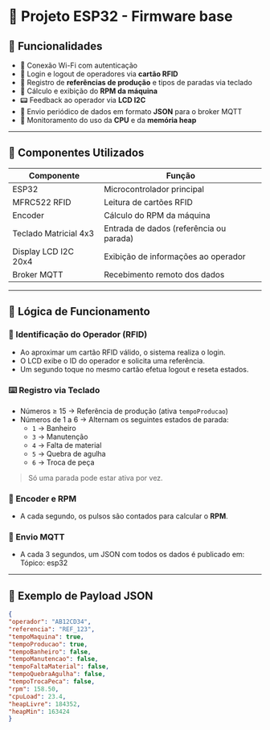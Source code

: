 # 🧵 Projeto ESP32 - Firmware base

## 🚀 Funcionalidades

- 📶 Conexão Wi-Fi com autenticação
- 🔐 Login e logout de operadores via **cartão RFID**
- 🔢 Registro de **referências de produção** e tipos de paradas via teclado
- 🧭 Cálculo e exibição do **RPM da máquina**
- 📟 Feedback ao operador via **LCD I2C**
- 📡 Envio periódico de dados em formato **JSON** para o broker MQTT
- 🧠 Monitoramento do uso da **CPU** e da **memória heap**

---

## 🔌 Componentes Utilizados

| Componente            | Função                                     |
|-----------------------|--------------------------------------------|
| ESP32                 | Microcontrolador principal                 |
| MFRC522 RFID          | Leitura de cartões RFID                    |
| Encoder               | Cálculo do RPM da máquina                  |
| Teclado Matricial 4x3 | Entrada de dados (referência ou parada)   |
| Display LCD I2C 20x4  | Exibição de informações ao operador        |
| Broker MQTT           | Recebimento remoto dos dados               |

---

## 🧠 Lógica de Funcionamento

### 👤 Identificação do Operador (RFID)

- Ao aproximar um cartão RFID válido, o sistema realiza o login.
- O LCD exibe o ID do operador e solicita uma referência.
- Um segundo toque no mesmo cartão efetua logout e reseta estados.

### ⌨️ Registro via Teclado

- Números ≥ 15 → Referência de produção (ativa `tempoProducao`)
- Números de 1 a 6 → Alternam os seguintes estados de parada:
  - `1` → Banheiro
  - `3` → Manutenção
  - `4` → Falta de material
  - `5` → Quebra de agulha
  - `6` → Troca de peça

> Só uma parada pode estar ativa por vez.

### 🔄 Encoder e RPM

- A cada segundo, os pulsos são contados para calcular o **RPM**.

### 📡 Envio MQTT

- A cada 3 segundos, um JSON com todos os dados é publicado em:
Tópico: esp32
---

## 🧪 Exemplo de Payload JSON

```json
{
"operador": "AB12CD34",
"referencia": "REF_123",
"tempoMaquina": true,
"tempoProducao": true,
"tempoBanheiro": false,
"tempoManutencao": false,
"tempoFaltaMaterial": false,
"tempoQuebraAgulha": false,
"tempoTrocaPeca": false,
"rpm": 158.50,
"cpuLoad": 23.4,
"heapLivre": 184352,
"heapMin": 163424
}

